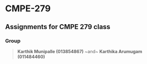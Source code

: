 # CMPE-279
## Assignments for CMPE 279 class
### Group
> <b>Karthik Munipalle (013854867)</b> ~and~
> <b>Karthika Arumugam (011484460)</b>

